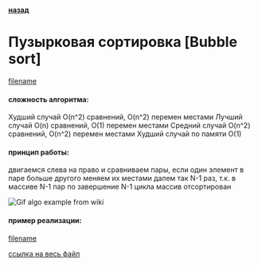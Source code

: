 **[назад](sort)**

# Пузырковая сортировка [Bubble sort]

[filename](short/bubble_sort.md ':include')

#### сложность алгоритма:
Худший случай	O(n^2) сравнений, O(n^2) перемен местами
Лучший случай	O(n) сравнений, O(1) перемен местами
Средний случай	O(n^2) сравнений, O(n^2) перемен местами
Худший случай по памяти	O(1)

#### принцип работы:
двигаемся слева на право и сравниваем пары,
если один элемент в паре больше другого меняем их местами
далем так N-1 раз, т.к. в массиве N-1 пар
по завершение N-1 цикла массив отсортирован

![Gif algo example from wiki](https://upload.wikimedia.org/wikipedia/commons/c/c8/Bubble-sort-example-300px.gif)

#### пример реализации:

[filename](../_media/examples/algo/sort/bubble_sort.go ':include :type=code :fragment=bubbleSort')

[ссылка на весь файл](https://github.com/proggga/training/blob/master/docs/_media/examples/algo/sort/bubble_sort.go)